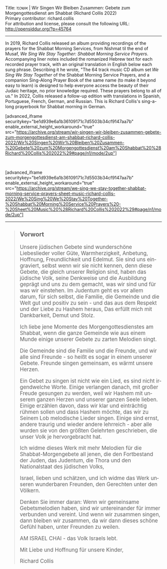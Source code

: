 <html>
<head></head>
<body>
Title: אשכנז | Wir Singen Wir Bleiben Zusammen: Gebete zum Morgengottesdienst am Shabbat (Richard Collis 2022)<br />
Primary contributor: richard.collis<br />
For attribution and license, please consult the following URL: <a href="http://opensiddur.org/?p=45764">http://opensiddur.org/?p=45764</a>
<p />
<hr />

In 2019, Richard Collis released an album providing recordings of the prayers for the Shabbat Morning Services, from Nishmat til the end of Musaf, <em>We Sing We Stay Together: Shabbat Morning Service Prayers</em>. Accompanying liner notes included the romanized Hebrew text for each recorded prayer track, with an original translation in English below each sung phrase. Describing it he wrote, "The 64 track music CD album set <em>We Sing We Stay Together</em> of the Shabbat Morning Service Prayers, and a companion Sing-Along Prayer Book of the same name (to make it beyond easy to learn) is designed to help everyone access the beauty of their Judaic heritage, no prior knowledge required. These prayers belong to all of us." In 2022, Collis released a follow-up edition with translations in Spanish, Portuguese, French, German, and Russian. This is Richard Collis's sing-a-long prayerbook for Shabbat morning in German.

[advanced_iframe securitykey="be1d939e6a1b36109171c7d5503b34cf9147aa7b" enable_external_height_workaround="true" src="https://archive.org/stream/wir-singen-wir-bleiben-zusammen-gebete-zum-morgengottesdienst-am-shabbat-richard-collis-2022/Wir%20Singen%20Wir%20Bleiben%20Zusammen-%20Gebete%20zum%20Morgengottesdienst%20am%20Shabbat%20%28Richard%20Collis%202022%29#page/n1/mode/2up"]

&nbsp;

[advanced_iframe securitykey="be1d939e6a1b36109171c7d5503b34cf9147aa7b" enable_external_height_workaround="true" src="https://archive.org/stream/we-sing-we-stay-together-shabbat-morning-service-prayers-sheet-music-richard-collis-2022/We%20Sing%20We%20Stay%20Together-%20Shabbat%20Morning%20Service%20Prayers%20-%20Sheet%20Music%20%28Richard%20Collis%202022%29#page/n1/mode/2up"]

<hr />

<div class="german" lang="en" style="font-size: 1.2em;">
<blockquote><h3>Vorwort</h3>

Unsere jüdischen Gebete sind wunderschöne Liebeslieder voller Güte, Warmherzigkeit, Anbetung, Hoffnung, Freundlichkeit und Edelmut. Sie sind uns eingraviert, selbst wenn wir sie nicht kennen, denn diese Gebete, die gleich unserer Religion sind, haben das jüdische Volk, seine Denkweise und die Ausbildung geprägt und uns zu dem gemacht, was wir sind und für was wir einstehen. Im Judentum geht es vor allem darum, für sich selbst, die Familie, die Gemeinde und die Welt gut und positiv zu sein - und das aus dem Respekt und der Liebe zu Hashem heraus, Das erfüllt mich mit Dankbarkeit, Demut und Stolz.

Ich liebe jene Momente des Morgengottesdienstes am Shabbat, wenn die ganze Gemeinde wie aus einem Munde einige unserer Gebete zu zarten Melodien singt.

Die Gemeinde sind die Familie und die Freunde, und wir alle sind Freunde - so heißt es sogar in einem unserer Gebete. Freunde singen gemeinsam, es wärmt unsere Herzen.

Ein Gebet zu singen ist nicht wie ein Lied, es sind nicht irgendwelche Worte. Einige verlangen danach, mit großer Freude gesungen zu werden, weil wir Hashem mit unserem ganzen Herzen und unserer ganzen Seele lieben. Einige erzählen davon, dass wir klar und einträchtig rühmen sollen und dass Hashem möchte, das wir zu Seinem Lob melodische Lieder singen. Einige sind ernst, andere traurig und wieder andere lehrreich - aber alle wurden sie von den größten Gelehrten geschrieben, die unser Volk je hervorgebracht hat.

Ich widme dieses Werk mit mehr Melodien für die Shabbat-Morgengebete all jenen, die den Fortbestand der Juden, das Judentum, die Thora und den Nationalstaat des jüdischen Volks,

Israel, lieben und schätzen, und ich widme das Werk unseren wunderbaren Freunden, den Gerechten unter den Völkern.

Denken Sie immer daran: Wenn wir gemeinsame Gebetsmelodien haben, sind wir untereinander für immer verbunden und vereint. Und wenn wir zusammen singen, dann bleiben wir zusammen, da wir dann dieses schöne Gefühl haben, unter Freunden zu weilen.

AM ISRAEL CHAI - das Volk Israels lebt.

Mit Liebe und Hoffnung für unsere Kinder,

Richard Collis
</blockquote>
</div>

&nbsp;
</body>
</html>